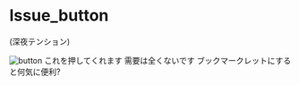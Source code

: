 # Issue_button
(深夜テンション)

![button](https://user-images.githubusercontent.com/105550500/195113926-26f7137c-1d80-40ab-8eae-271d43f15ae5.png)
これを押してくれます
需要は全くないです
ブックマークレットにすると何気に便利?
